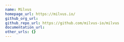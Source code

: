```yaml
---
name: Milvus
homepage_url: https://milvus.io/
github_org_url: 
github_repo_url: https://github.com/milvus-io/milvus
documentation_url:
other_urls: {}
---
```

